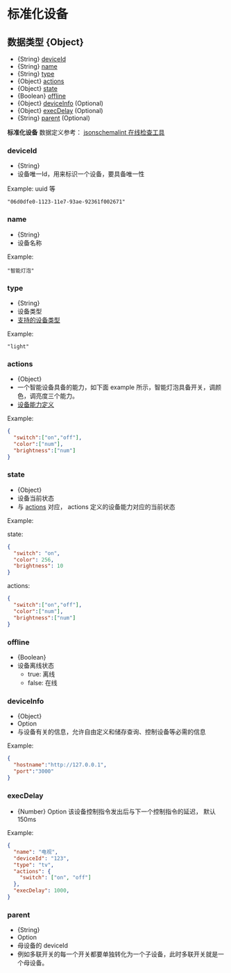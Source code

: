 # 标准化设备

## 数据类型 {Object}

- {String} [deviceId](#deviceId)
- {String} [name](#name)
- {String} [type](#type)
- {Object} [actions](#actions)
- {Object} [state](#state)
- {Boolean} [offline](#offline)
- {Object} [deviceInfo](#deviceInfo) (Optional)
- {Object} [execDelay](#execDelay) (Optional)
- {String} [parent](#parent) (Optional)

**标准化设备** 数据定义参考： [jsonschemalint 在线检查工具](https://jsonschemalint.com/#/version/draft-04/markup/json?gist=f9b8fcb4b8e9e2761978fb9cbde48392)

### <span id = "deviceId">deviceId</span>

- {String}
- 设备唯一Id，用来标识一个设备，要具备唯一性

Example: uuid 等
```
"06d0dfe0-1123-11e7-93ae-92361f002671"
```

### <span id = "name">name</span>

- {String}
- 设备名称

Example:
```
"智能灯泡"
```

### <span id = "type">type</span>

- {String}
- 设备类型
- [支持的设备类型](type.md)

Example:
```
"light"
```

### <span id = "actions">actions</span>

- {Object}
- 一个智能设备具备的能力，如下面 example 所示，智能灯泡具备开关，调颜色，调亮度三个能力。
- [设备能力定义](actions-and-state.md)

Example:
```JSON
{
  "switch":["on","off"],
  "color":["num"],
  "brightness":["num"]
}
```

### <span id = "state">state</span>

- {Object}
- 设备当前状态
- 与 [actions](#actions) 对应， actions 定义的设备能力对应的当前状态

Example:

state:
```JSON
{
  "switch": "on",
  "color": 256,
  "brightness": 10
}
```
actions:
```JSON
{
  "switch":["on","off"],
  "color":["num"],
  "brightness":["num"]
}
```

### <span id = "offline">offline</span>

- {Boolean}
- 设备离线状态
  - true: 离线
  - false: 在线

### <span id = "deviceInfo">deviceInfo</span>

- {Object}
- Option
- 与设备有关的信息，允许自由定义和储存查询、控制设备等必需的信息

Example:

```JSON
{
  "hostname":"http://127.0.0.1",
  "port":"3000"
}
```

### <span id = "execDelay">execDelay</span>

- {Number} Option 该设备控制指令发出后与下一个控制指令的延迟， 默认 150ms

Example:
```JSON
{
  "name": "电视",
  "deviceId": "123",
  "type": "tv",
  "actions": {
    "switch": ["on", "off"]
  },
  "execDelay": 1000,
}
```

### <span id = "parent">parent</span>

- {String}
- Option
- 母设备的 deviceId
- 例如多联开关的每一个开关都要单独转化为一个子设备，此时多联开关就是一个母设备。
